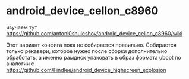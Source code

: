 android_device_cellon_c8960
===========================
изучаем тут https://github.com/antoni0shuleshov/android_device_cellon_c8960/wiki

Этот вариант конфига пока не собирается правильно. Собирается только рекавери, которое нужно после сборки дополнительно обработать, а именно рамдиск упаковать в образ формата uboot по аналогии с https://github.com/Findlee/android_device_highscreen_explosion
